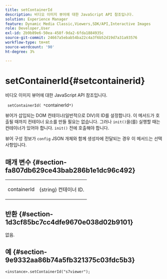 ```yaml
---
title: setContainerId
description: 비디오 이미지 뷰어에 대한 JavaScript API 참조입니다.
solution: Experience Manager
feature: Dynamic Media Classic,Viewers,SDK/API,Interactive Images
role: Developer,User
exl-id: 2b9b89e6-50ea-458f-9da2-6fda1884935c
source-git-commit: 24667a5ebab54ba22c4a3f6b52d19d7a31a93576
workflow-type: tm+mt
source-wordcount: '90'
ht-degree: 3%

---
```


# setContainerId{#setcontainerid}

비디오 이미지 뷰어에 대한 JavaScript API 참조입니다.

` setContainerId( *`containerId`*)`

뷰어가 삽입되는 DOM 컨테이너(일반적으로 DIV)의 ID를 설정합니다. 이 메서드가 호출될 때까지 컨테이너 요소를 만들 필요는 없습니다. 그러나 `init()`을(를) 실행할 때는 컨테이너가 있어야 합니다. `init()` 전에 호출해야 합니다.

뷰어 구성 정보가 `config` JSON 개체와 함께 생성자에 전달되는 경우 이 메서드는 선택 사항입니다.

## 매개 변수 {#section-fa807db629ce43bab286b1e1dc96c492}

<table id="table_896DFF34A68A403DB93A6D597461A573"> 
 <tbody> 
  <tr> 
   <td colname="col1"> <p> <span class="codeph"> <span class="varname"> containerId </span> </span> </p> </td> 
   <td colname="col2"> <p> <span class="codeph"> {string} </span> 컨테이너 ID. </p> </td> 
  </tr> 
 </tbody> 
</table>

## 반환 {#section-1d3cf85bc7cc4dfe9670e038d02b9101}

없음.

## 예 {#section-9e9332aa86b74a5fb321375c03fdc5b3}

```
<instance>.setContainerId("s7viewer");
```
